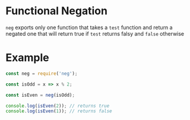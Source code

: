 # Functional Negation

`neg` exports only one function that takes a `test` function and return a
negated one that will return true if `test` returns falsy and `false` otherwise

# Example

```js
const neg = require('neg');

const isOdd = x => x % 2;

const isEven = neg(isOdd);

console.log(isEven(2)); // returns true
console.log(isEven(1)); // returns false
```
